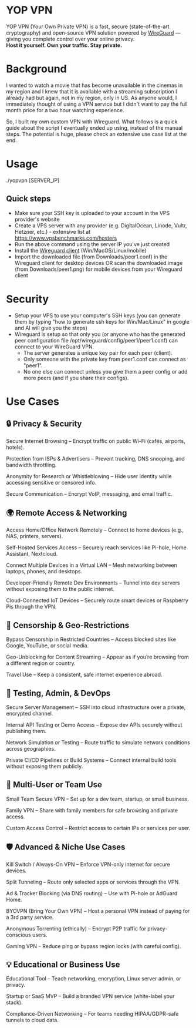 # YOP VPN
YOP VPN (Your Own Private VPN) is a fast, secure (state-of-the-art cryptography) and open-source VPN solution powered by [WireGuard](https://www.wireguard.com/) — giving you complete control over your online privacy.  
**Host it yourself. Own your traffic. Stay private.**

# Background
I wanted to watch a movie that has become unavailable in the cinemas in my region and I knew that it is available with a streaming subscription I already had but again, not in my region, only in US. As anyone would, I immediately thought of using a VPN service but I didn't want to pay the full month price for a two hour watching experience.

So, I built my own custom VPN with Wireguard. What follows is a quick guide about the script I eventually ended up using, instead of the manual steps.
The potential is huge, please check an extensive use case list at the end.

# Usage

./yopvpn [SERVER_IP]

## Quick steps
- Make sure your SSH key is uploaded to your account in the VPS provider's website
- Create a VPS server with any provider (e.g. DigitalOcean, Linode, Vultr, Hetzner, etc.) - extensive list at https://www.vpsbenchmarks.com/hosters
- Run the above command using the server IP you've just created
- Install the [Wireguard client](https://www.wireguard.com/install) (Win/MacOS/Linux/mobile)
- Import the downloaded file (from Downloads/peer1.conf) in the Wireguard client for desktop devices OR scan the downloaded image (from Downloads/peer1.png) for mobile devices from your Wireguard client

# Security
- Setup your VPS to use your computer's SSH keys (you can generate them by typing "how to generate ssh keys for Win/Mac/Linux" in google and AI will give you the steps)
- Wireguard is setup so that only you (or anyone who has the generated peer configuration file /opt/wireguard/config/peer1/peer1.conf) can connect to your WireGuard VPN.
  - The server generates a unique key pair for each peer (client).
  - Only someone with the private key from peer1.conf can connect as "peer1".
  - No one else can connect unless you give them a peer config or add more peers (and if you share their configs).

# Use Cases

## 🔒 Privacy & Security
Secure Internet Browsing
– Encrypt traffic on public Wi-Fi (cafés, airports, hotels).

Protection from ISPs & Advertisers
– Prevent tracking, DNS snooping, and bandwidth throttling.

Anonymity for Research or Whistleblowing
– Hide user identity while accessing sensitive or censored info.

Secure Communication
– Encrypt VoIP, messaging, and email traffic.

## 🌍 Remote Access & Networking
Access Home/Office Network Remotely
– Connect to home devices (e.g., NAS, printers, servers).

Self-Hosted Services Access
– Securely reach services like Pi-hole, Home Assistant, Nextcloud.

Connect Multiple Devices in a Virtual LAN
– Mesh networking between laptops, phones, and desktops.

Developer-Friendly Remote Dev Environments
– Tunnel into dev servers without exposing them to the public internet.

Cloud-Connected IoT Devices
– Securely route smart devices or Raspberry Pis through the VPN.

## 🚫 Censorship & Geo-Restrictions
Bypass Censorship in Restricted Countries
– Access blocked sites like Google, YouTube, or social media.

Geo-Unblocking for Content Streaming
– Appear as if you’re browsing from a different region or country.

Travel Use
– Keep a consistent, safe internet experience abroad.

## 🧪 Testing, Admin, & DevOps
Secure Server Management
– SSH into cloud infrastructure over a private, encrypted channel.

Internal API Testing or Demo Access
– Expose dev APIs securely without publishing them.

Network Simulation or Testing
– Route traffic to simulate network conditions across geographies.

Private CI/CD Pipelines or Build Systems
– Connect internal build tools without exposing them publicly.

## 👥 Multi-User or Team Use
Small Team Secure VPN
– Set up for a dev team, startup, or small business.

Family VPN
– Share with family members for safe browsing and private access.

Custom Access Control
– Restrict access to certain IPs or services per user.

## 🛡️ Advanced & Niche Use Cases
Kill Switch / Always-On VPN
– Enforce VPN-only internet for secure devices.

Split Tunneling
– Route only selected apps or services through the VPN.

Ad & Tracker Blocking (via DNS routing)
– Use with Pi-hole or AdGuard Home.

BYOVPN (Bring Your Own VPN)
– Host a personal VPN instead of paying for a 3rd party service.

Anonymous Torrenting (ethically)
– Encrypt P2P traffic for privacy-conscious users.

Gaming VPN
– Reduce ping or bypass region locks (with careful config).

## 💡 Educational or Business Use
Educational Tool
– Teach networking, encryption, Linux server admin, or privacy.

Startup or SaaS MVP
– Build a branded VPN service (white-label your stack).

Compliance-Driven Networking
– For teams needing HIPAA/GDPR-safe tunnels to cloud data.
